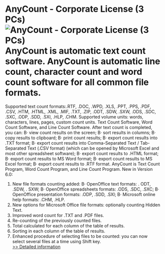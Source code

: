 # AnyCount - Corporate License (3 PCs)<br />![AnyCount - Corporate License (3 PCs)](https://mycommerce.akamaized.net/api/pimages/P217607/BIG/217607.GIF)<br />AnyCount is automatic text count software. AnyCount is automatic line count, character count and word count software for all common file formats.
Supported text count formats:.RTF, .DOC, .WPD, .XLS, .PPT, .PPS, .PDF, .CSV, .HTM, .HTML, .XML, .MIF, .TXT, .ZIP, .ODT, .SDW, .SXW, .ODS, .SDC, .SXC, .ODP, .SDD, .SXI, .HLP, .CHM. Supported volume units: words, characters, lines, pages, custom count units. Text Count Software, Word Count Software, and Line Count Software.
After text count is completed, you can:
В· view count results on the screen;
В· sort results in columns;
В· copy results to clipboard;
В· print count results;
В· export count results into .TXT format;
В· export count results into Comma-Separated Text / Tab-Separated Text (.CSV format) (which can be opened by Microsoft Excel and most other spreadsheet software);
В· export count results to .HTML format;
В· export count results to MS Word format;
В· export count results to MS Excel format;
В· export count results to .RTF format.
AnyCount is Text Count Program, Word Count Program, and Line Count Program. New in Version 6.0:
1. New file formats counting added:
В· OpenOffice text formats: . ODT, .SDW, . SXW;
В· OpenOffice spreadsheets formats: .ODS, .SDC, .SXC;
В· OpenOffice presentation formats: .ODP, .SDD, .SXI;
В· Microsoft online help formats: .CHM, .HLP.
2. New options for Microsoft Office file formats: optionally counting Hidden Text.
3. Improved word count for .TXT and .PDF files.
4. Re-counting of the previously counted files.
5. Total calculated for each column of the table of results.
6. Sorting in each column of the table of results.
7. Enhanced procedure of selecting files to be counted: you can now select several files at a time using Shift key.<br />[>> Detailed information](https://secure.shareit.com/shareit/product.html?productid=217607&affiliateid=200057808)
